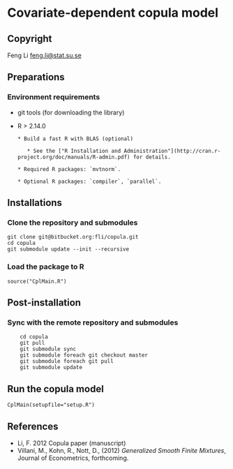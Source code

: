 Covariate-dependent copula model
================================

Copyright 
---------

Feng Li  <feng.li@stat.su.se>

Preparations
------------

### Environment requirements

* git tools (for downloading the library)

* R > 2.14.0
     
      * Build a fast R with BLAS (optional)

         * See the ["R Installation and Administration"](http://cran.r-project.org/doc/manuals/R-admin.pdf) for details.

      * Required R packages: `mvtnorm`.

      * Optional R packages: `compiler`, `parallel`.

Installations
-------------

### Clone the repository and submodules
    
    git clone git@bitbucket.org:fli/copula.git
    cd copula
    git submodule update --init --recursive

### Load the package to R

    source("CplMain.R")

Post-installation
-----------------
    
### Sync with the remote repository and submodules 
    
        cd copula
        git pull
        git submodule sync 
        git submodule foreach git checkout master
        git submodule foreach git pull
        git submodule update

Run the copula model
--------------------

    CplMain(setupfile="setup.R")

    
References
----------

* Li, F. 2012 Copula paper (manuscript)
* Villani, M., Kohn, R., Nott, D., (2012) _Generalized Smooth Finite Mixtures_, Journal of Econometrics, forthcoming.
